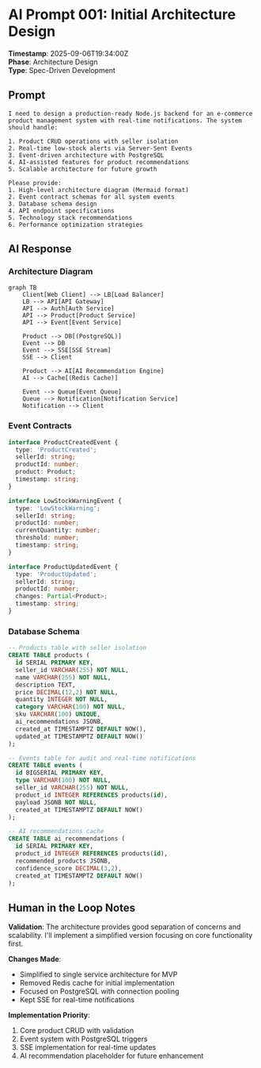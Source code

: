 # AI Prompt 001: Initial Architecture Design

**Timestamp**: 2025-09-06T19:34:00Z  
**Phase**: Architecture Design  
**Type**: Spec-Driven Development

## Prompt

```
I need to design a production-ready Node.js backend for an e-commerce product management system with real-time notifications. The system should handle:

1. Product CRUD operations with seller isolation
2. Real-time low-stock alerts via Server-Sent Events
3. Event-driven architecture with PostgreSQL
4. AI-assisted features for product recommendations
5. Scalable architecture for future growth

Please provide:
1. High-level architecture diagram (Mermaid format)
2. Event contract schemas for all system events
3. Database schema design
4. API endpoint specifications
5. Technology stack recommendations
6. Performance optimization strategies
```

## AI Response

### Architecture Diagram
```mermaid
graph TB
    Client[Web Client] --> LB[Load Balancer]
    LB --> API[API Gateway]
    API --> Auth[Auth Service]
    API --> Product[Product Service]
    API --> Event[Event Service]
    
    Product --> DB[(PostgreSQL)]
    Event --> DB
    Event --> SSE[SSE Stream]
    SSE --> Client
    
    Product --> AI[AI Recommendation Engine]
    AI --> Cache[(Redis Cache)]
    
    Event --> Queue[Event Queue]
    Queue --> Notification[Notification Service]
    Notification --> Client
```

### Event Contracts
```typescript
interface ProductCreatedEvent {
  type: 'ProductCreated';
  sellerId: string;
  productId: number;
  product: Product;
  timestamp: string;
}

interface LowStockWarningEvent {
  type: 'LowStockWarning';
  sellerId: string;
  productId: number;
  currentQuantity: number;
  threshold: number;
  timestamp: string;
}

interface ProductUpdatedEvent {
  type: 'ProductUpdated';
  sellerId: string;
  productId: number;
  changes: Partial<Product>;
  timestamp: string;
}
```

### Database Schema
```sql
-- Products table with seller isolation
CREATE TABLE products (
  id SERIAL PRIMARY KEY,
  seller_id VARCHAR(255) NOT NULL,
  name VARCHAR(255) NOT NULL,
  description TEXT,
  price DECIMAL(12,2) NOT NULL,
  quantity INTEGER NOT NULL,
  category VARCHAR(100) NOT NULL,
  sku VARCHAR(100) UNIQUE,
  ai_recommendations JSONB,
  created_at TIMESTAMPTZ DEFAULT NOW(),
  updated_at TIMESTAMPTZ DEFAULT NOW()
);

-- Events table for audit and real-time notifications
CREATE TABLE events (
  id BIGSERIAL PRIMARY KEY,
  type VARCHAR(100) NOT NULL,
  seller_id VARCHAR(255) NOT NULL,
  product_id INTEGER REFERENCES products(id),
  payload JSONB NOT NULL,
  created_at TIMESTAMPTZ DEFAULT NOW()
);

-- AI recommendations cache
CREATE TABLE ai_recommendations (
  id SERIAL PRIMARY KEY,
  product_id INTEGER REFERENCES products(id),
  recommended_products JSONB,
  confidence_score DECIMAL(3,2),
  created_at TIMESTAMPTZ DEFAULT NOW()
);
```

## Human in the Loop Notes

**Validation**: The architecture provides good separation of concerns and scalability. I'll implement a simplified version focusing on core functionality first.

**Changes Made**:
- Simplified to single service architecture for MVP
- Removed Redis cache for initial implementation
- Focused on PostgreSQL with connection pooling
- Kept SSE for real-time notifications

**Implementation Priority**:
1. Core product CRUD with validation
2. Event system with PostgreSQL triggers
3. SSE implementation for real-time updates
4. AI recommendation placeholder for future enhancement

